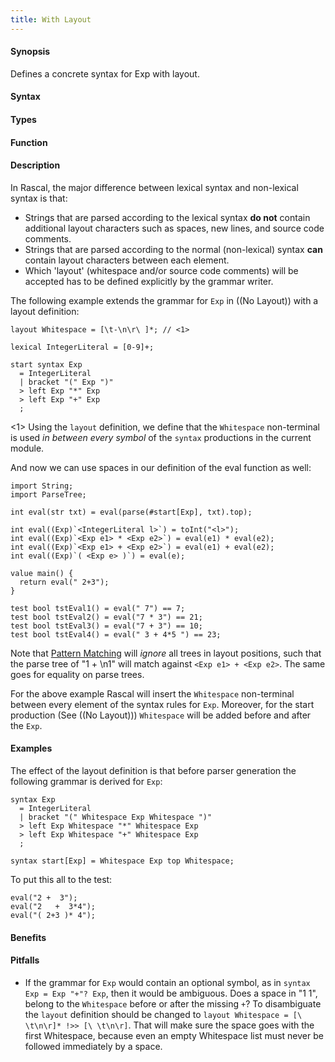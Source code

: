 ```yaml
---
title: With Layout
---
```


#### Synopsis

Defines a concrete syntax for Exp with layout.

#### Syntax

#### Types

#### Function

#### Description

In Rascal, the major difference between lexical syntax and non-lexical syntax is that:

* Strings that are parsed according to the lexical syntax __do not__ contain additional layout characters
  such as spaces, new lines, and source code comments.
* Strings that are parsed according to the normal (non-lexical) syntax __can__ contain layout characters between
  each element. 
* Which 'layout' (whitespace and/or source code comments) will be accepted has to be defined explicitly by the grammar writer.


The following example extends the grammar for `Exp` in ((No Layout)) with a layout definition:
```rascal-commands
layout Whitespace = [\t-\n\r\ ]*; // <1>
    
lexical IntegerLiteral = [0-9]+;           

start syntax Exp 
  = IntegerLiteral          
  | bracket "(" Exp ")"     
  > left Exp "*" Exp        
  > left Exp "+" Exp        
  ;
```

<1> Using the `layout` definition, we define that the `Whitespace` non-terminal is used _in between every symbol_ of the `syntax` productions in the current module.

And now we can use spaces in our definition of the eval function as well:
```rascal-commands,continue
import String;
import ParseTree;                                                   

int eval(str txt) = eval(parse(#start[Exp], txt).top);              

int eval((Exp)`<IntegerLiteral l>`) = toInt("<l>");       
int eval((Exp)`<Exp e1> * <Exp e2>`) = eval(e1) * eval(e2);  
int eval((Exp)`<Exp e1> + <Exp e2>`) = eval(e1) + eval(e2); 
int eval((Exp)`( <Exp e> )`) = eval(e);                    

value main() {
  return eval(" 2+3");
}

test bool tstEval1() = eval(" 7") == 7;
test bool tstEval2() = eval("7 * 3") == 21;
test bool tstEval3() = eval("7 + 3") == 10;
test bool tstEval4() = eval(" 3 + 4*5 ") == 23;
```

Note that [Pattern Matching]((RascalConcepts:PatternMatching)) will _ignore_ all trees in layout positions, such that the parse tree of "1 + \\n1" will match against `<Exp e1> + <Exp e2>`. The same goes for equality on parse trees.

For the above example Rascal will insert the `Whitespace` non-terminal between every element of the syntax rules for `Exp`.
Moreover, for the start production (See ((No Layout))) `Whitespace` will be added before and after the `Exp`.

#### Examples

The effect of the layout definition is that before parser generation the following grammar is derived for `Exp`:
```rascal
syntax Exp 
  = IntegerLiteral          
  | bracket "(" Whitespace Exp Whitespace ")"     
  > left Exp Whitespace "*" Whitespace Exp        
  > left Exp Whitespace "+" Whitespace Exp        
  ;

syntax start[Exp] = Whitespace Exp top Whitespace;
```

To put this all to the test:
```rascal-shell,continue
eval("2 +  3");
eval("2   +  3*4");
eval("( 2+3 )* 4");
```

#### Benefits

#### Pitfalls

*  If the grammar for `Exp` would contain an optional symbol, as in `syntax Exp = Exp "+"? Exp`, then it would be ambiguous. Does a space in "1 1", belong to the `Whitespace` before or after the missing `+`? To disambiguate the `layout` definition should be changed to `layout Whitespace = [\ \t\n\r]* !>> [\ \t\n\r]`. That will make sure the space goes with the first Whitespace, because even an empty Whitespace list must never be followed immediately by a space.

